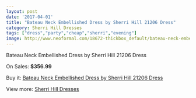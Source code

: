```yaml
---
layout: post
date: '2017-04-01'
title: "Bateau Neck Embellished Dress by Sherri Hill 21206 Dress"
category: Sherri Hill Dresses
tags: ["dress","party","cheap","sherri","evening"]
image: http://www.neoformal.com/18672-thickbox_default/bateau-neck-embellished-dress-by-sherri-hill-21206-dress.jpg
---
```

Bateau Neck Embellished Dress by Sherri Hill 21206 Dress

On Sales: **$356.99**
<a href="https://www.neoformal.com/en/sherri-hill-dresses-2014/5963-bateau-neck-embellished-dress-by-sherri-hill-21206-dress.html"><amp-img layout="responsive" width="600" height="600" src="//www.neoformal.com/18672-thickbox_default/bateau-neck-embellished-dress-by-sherri-hill-21206-dress.jpg" alt="Bateau Neck Embellished Dress by Sherri Hill 21206 Dress 0" /></a>
<a href="https://www.neoformal.com/en/sherri-hill-dresses-2014/5963-bateau-neck-embellished-dress-by-sherri-hill-21206-dress.html"><amp-img layout="responsive" width="600" height="600" src="//www.neoformal.com/18673-thickbox_default/bateau-neck-embellished-dress-by-sherri-hill-21206-dress.jpg" alt="Bateau Neck Embellished Dress by Sherri Hill 21206 Dress 1" /></a>
<a href="https://www.neoformal.com/en/sherri-hill-dresses-2014/5963-bateau-neck-embellished-dress-by-sherri-hill-21206-dress.html"><amp-img layout="responsive" width="600" height="600" src="//www.neoformal.com/18674-thickbox_default/bateau-neck-embellished-dress-by-sherri-hill-21206-dress.jpg" alt="Bateau Neck Embellished Dress by Sherri Hill 21206 Dress 2" /></a>
<a href="https://www.neoformal.com/en/sherri-hill-dresses-2014/5963-bateau-neck-embellished-dress-by-sherri-hill-21206-dress.html"><amp-img layout="responsive" width="600" height="600" src="//www.neoformal.com/18675-thickbox_default/bateau-neck-embellished-dress-by-sherri-hill-21206-dress.jpg" alt="Bateau Neck Embellished Dress by Sherri Hill 21206 Dress 3" /></a>

Buy it: [Bateau Neck Embellished Dress by Sherri Hill 21206 Dress](https://www.neoformal.com/en/sherri-hill-dresses-2014/5963-bateau-neck-embellished-dress-by-sherri-hill-21206-dress.html "Bateau Neck Embellished Dress by Sherri Hill 21206 Dress")

View more: [Sherri Hill Dresses](https://www.neoformal.com/en/73-sherri-hill-dresses-2014 "Sherri Hill Dresses")